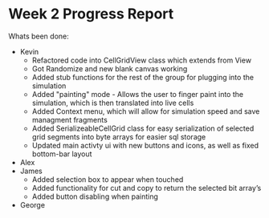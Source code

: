# Week 2 Progress Report

Whats been done:
* Kevin
  * Refactored code into CellGridView class which extends from View
  * Got Randomize and new blank canvas working
  * Added stub functions for the rest of the group for plugging into the simulation
  * Added "painting" mode - Allows the user to finger paint into the simulation, which 
		is then translated into live cells
  * Added Context menu, which will allow for simulation speed and save managment 
		fragments
  * Added SerializeableCellGrid class for easy serialization of selected grid segments into
		byte arrays for easier sql storage
  * Updated main activty ui with new buttons and icons, as well as fixed bottom-bar layout
* Alex
* James
  * Added selection box to appear when touched
  * Added functionality for cut and copy to return the selected bit array’s
  * Added button disabling when painting 
* George